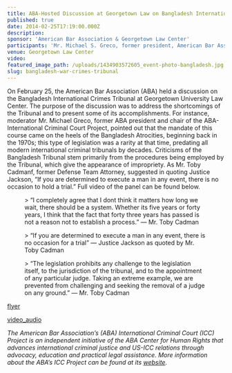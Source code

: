 ```yaml
---
title: ABA-Hosted Discussion at Georgetown Law on Bangladesh International Crimes Tribunal
published: true
date: 2014-02-25T17:19:00.000Z
description:
sponsor: 'American Bar Association & Georgetown Law Center'
participants: 'Mr. Michael S. Greco, former president, American Bar Association; Mr. Toby Cadman, International Barrister, Former Defense Team, Bangladesh War Crimes Tribunal; Mr. Stephen Rapp, U.S. Ambassador-at-Large, Office of Global Criminal Justice'
venue: Georgetown Law Center
video:
featured_image_path: /uploads/1434903572605_event-photo-bangladesh.jpg
slug: bangladesh-war-crimes-tribunal
---
```



On February 25, the American Bar Association (ABA) held a discussion on the Bangladesh International Crimes Tribunal at Georgetown University Law Center. The purpose of the discussion was to address the shortcomings of the Tribunal and to present some of its accomplishments. For instance, moderator Mr. Michael Greco, former ABA president and chair of the ABA-International Criminal Court Project, pointed out that the mandate of this course came on the heels of the Bangladesh Atrocities, beginning back in the 1970s; this type of legislation was a rarity at that time, predating all modern international criminal tribunals by decades. Criticisms of the Bangladesh Tribunal stem primarily from the procedures being employed by the Tribunal, which give the appearance of impropriety. As Mr. Toby Cadmanf, former Defense Team Attorney, suggested in quoting Justice Jackson, “If you are determined to execute a man in any event, there is no occasion to hold a trial.” Full video of the panel can be found below.

<figure data-type="quote">&gt; &ldquo;I completely agree that I dont think it matters how long we wait, there should be a system. Whether its five years or forty years, I think that the fact that forty three years has passed is not a reason not to establish a process.&rdquo; &mdash; Mr. Toby Cadman</figure>

<figure data-type="quote">&gt; &ldquo;If you are determined to execute a man in any event, there is no occasion for a trial&rdquo; &mdash; Justice Jackson as quoted by Mr. Toby Cadman</figure>

<figure data-type="quote">&gt; &ldquo;The legislation prohibits any challenge to the legislation itself, to the jurisdiction of the tribunal, and to the appointment of any particular judge. Taking an extreme example, we are prevented from challenging and seeking the removal of a judge on any ground.&rdquo; &mdash; Mr. Toby Cadman</figure>

[flyer](https://owa.abanet.org/exchange/weiglk/Inbox/No%20Subject-3.EML/Bangladesh%20Tribunal%20Event%20Flyer.pdf/C58EA28C-18C0-4a97-9AF2-036E93DDAFB3/Bangladesh%20Tribunal%20Event%20Flyer.pdf?attach=1)

[video_audio](https://georgetown.app.box.com/s/mtfs0d6g7t3oraicconr)

*The American Bar Association’s (ABA) International Criminal Court (ICC) Project is an independent initiative of the ABA Center for Human Rights that advances international criminal justice and US-ICC relations through advocacy, education and practical legal assistance. More information about the ABA’s ICC Project can be found at its [website](https://www.aba-icc.org/).*
